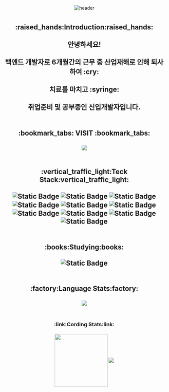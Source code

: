 <!--Heading-->
<div align = "center">
  
![header](https://capsule-render.vercel.app/api?type=waving&height=200&text=YunGi%20Lee&desc=yungi0816&fontSize-n1-30&fontAlign=75&descAlignY=68&descAlign=88&animation=fadeIn&color=timeAuto)

#
<h2>
  :raised_hands:Introduction:raised_hands:
  <br>  <br>
  안녕하세요!<br> <br> 백엔드 개발자로 6개월간의 근무 중 산업재해로 인해 퇴사하여 :cry: <br><br>
  치료를 마치고 :syringe: <br><br> 취업준비 및 공부중인 신입개발자입니다.<br> <br>
</h2>
<h2>
 :bookmark_tabs: VISIT :bookmark_tabs:
  <br> <br>
  <img align='center' src="https://hits.seeyoufarm.com/api/count/incr/badge.svg?url=https%3A%2F%2Fgithub.com%2Fyungi0816&count_bg=%23020205&title_bg=%23028210&icon=&icon_color=%23E5E0E0&title=VISIT&edge_flat=false">
  <br><br>
</h2>


<h2> 
  :vertical_traffic_light:Teck Stack:vertical_traffic_light:
  <br>
  <br>
<img align='center' alt="Static Badge" src="https://img.shields.io/badge/JavaScript-yellow?style=plastic&logo=JavaScript">
<img align='center' alt="Static Badge" src="https://img.shields.io/badge/Node.js-white?style=plastic&logo=Node.js">
<img align='center' alt="Static Badge" src="https://img.shields.io/badge/python-%233776AB?style=plastic&logo=python&logoColor=yellow">
<img align='center' alt="Static Badge" src="https://img.shields.io/badge/C%2B%2B-%2300599C?style=plastic&logo=C%2B%2B">
<img align='center'  alt="Static Badge" src="https://img.shields.io/badge/C-%23A8B9CC?style=plastic&logo=C&logoColor=black">
<img align='center'  alt="Static Badge" src="https://img.shields.io/badge/HTML5-%23E34F26?style=plastic&logo=HTML5">
<br>
<img align='center' alt="Static Badge" src="https://img.shields.io/badge/Oracle-%23F80000?style=plastic&logo=Oracle">
<img align='center' alt="Static Badge" src="https://img.shields.io/badge/UnrealEngine-%23003545?style=plastic&logo=UnrealEngine">
<img align='center' alt="Static Badge" src="https://img.shields.io/badge/Mysql-%234479A1?style=plastic&logo=Mysql&logoColor=white">
<img  align='center' alt="Static Badge" src="https://img.shields.io/badge/MariaDB-%23003545?style=plastic&logo=MariaDB&logoColor=white">
  <br><br>
</h2>

<h2>
:books:Studying:books:
 <br>
<br>
<img align='center' alt="Static Badge" src="https://img.shields.io/badge/TypeScript-%233178C6?style=plastic&logo=TypeScript&logoColor=white">
  <br><br>
</h2>
 

<h2>
  :factory:Language Stats:factory:
  <br>
  <br>
  <img align='center' src="https://github-readme-stats.vercel.app/api/top-langs/?username=yungi0816&layout=compact">
  <br><br>
</h2>
<h3>
  :link:Cording Stats:link:
  <br>
  <br>
  <img align='center' src="https://github-readme-stats.vercel.app/api?username=yungi0816" height="165">
  <img align='center' src="http://mazassumnida.wtf/api/v2/generate_badge?boj=hahaho143">
</h3>


</div>
